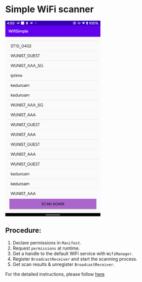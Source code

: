 # Simple WiFi scanner

<img src="./Screenshots/WifiList.png" width="300">

## Procedure:

1. Declare permissions in `Manifest`.
2. Request `permissions` at runtime.
3. Get a handle to the default WiFi service with `WifiManager`.
4. Register `BroadcastReceiver` and start the scanning process.
5. Get scan results & unregister `BroadcastReceiver`.

For the detailed instructions, please follow [here](https://tbl-unist.github.io/tbl-edge/Mobile%20(Mon%20&%20Wed%2014%2030%20~%2016%2030)%20e2931664d0d9423e97b5abd18f4e5a3b/Week%202%20Android%20communication%20&%20sensors%20c0f6510fb97341c49d934d1659d40ae6/Building%20simple%20WiFi%20scanner%20354bd05875294f51be49b52178738459.html)



